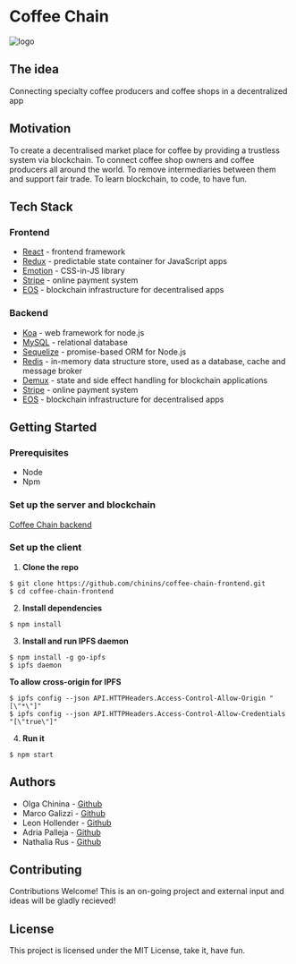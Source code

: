 # Coffee Chain

![logo](https://ipfs.io/ipfs/QmcwYyWtuS95mcXSkXeWXV5ToBqA5pP3xG15yVsGcUEGh8)

## The idea
Connecting specialty coffee producers and coffee shops in a decentralized app
## Motivation
To create a decentralised market place for coffee by providing a trustless system via blockchain.
To connect coffee shop owners and coffee producers all around the world. To remove intermediaries between them and support fair trade.
To learn blockchain, to code, to have fun.
## Tech Stack
### Frontend
- [React](https://reactjs.org/) - frontend framework
- [Redux](https://redux.js.org/) - predictable state container for JavaScript apps
- [Emotion](https://emotion.sh/) - CSS-in-JS library
- [Stripe](https://stripe.com/es) - online payment system
- [EOS](https://eos.io/) - blockchain infrastructure for decentralised apps
### Backend
- [Koa](https://koajs.com/) - web framework for node.js
- [MySQL](https://www.mysql.com/) - relational database
- [Sequelize](http://docs.sequelizejs.com/) -  promise-based ORM for Node.js
- [Redis](https://redis.io/) - in-memory data structure store, used as a database, cache and message broker
- [Demux](https://github.com/EOSIO/demux-js) - state and side effect handling for blockchain applications
- [Stripe](https://stripe.com/es) - online payment system
- [EOS](https://eos.io/) - blockchain infrastructure for decentralised apps

## Getting Started
### Prerequisites
- Node
- Npm
### Set up the server and blockchain
[Coffee Chain backend](https://github.com/chinins/coffee-blockchain-backend)
### Set up the client
1. **Clone the repo**
```
$ git clone https://github.com/chinins/coffee-chain-frontend.git
$ cd coffee-chain-frontend
```
2. **Install dependencies**
```
$ npm install
```
3. **Install and run IPFS daemon**
```
$ npm install -g go-ipfs
$ ipfs daemon
```
**To allow cross-origin for IPFS**
```
$ ipfs config --json API.HTTPHeaders.Access-Control-Allow-Origin "[\"*\"]"
$ ipfs config --json API.HTTPHeaders.Access-Control-Allow-Credentials "[\"true\"]"
```
4. **Run it**
```
$ npm start
```
## Authors
- Olga Chinina - [Github](https://github.com/chinins)
- Marco Galizzi - [Github](https://github.com/Tezenn)
- Leon Hollender - [Github](https://github.com/leonhfr)
- Adria Palleja - [Github](https://github.com/adriapalleja)
- Nathalia Rus - [Github](https://github.com/nathaliarus)

## Contributing
Contributions Welcome!
This is an on-going project and external input and ideas will be gladly recieved!
## License
This project is licensed under the MIT License, take it, have fun.
